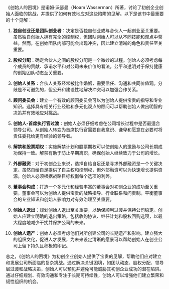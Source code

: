 《创始人的困境》是诺姆·沃瑟曼（Noam Wasserman）所著，讨论了初创企业创始人面临的挑战，并提供了如何有效地应对这些陷阱的见解。以下是该书中最重要的十个见解：

1. **独自创业还是团队创业者**：决定是否独自创业或与合伙人一起创业至关重要。虽然独自创始人拥有完全的控制权，但团队创始人可以从不同技能和观点中获益。然而，在创始团队内部可能会出现冲突，因此建立清晰的角色和责任至关重要。

2. **股权分配**：确定合伙人之间的股权分配是一个微妙的过程。创始人必须考虑每个成员的贡献、承诺水平和对公司未来价值的看法。公平和透明对于保持健康的创始团队动态至关重要。

3. **创始人关系**：合伙人关系经常被比作婚姻，需要信任、沟通和共同价值观。分歧是不可避免的，但公开和建设性地解决冲突可以加强合作关系。

4. **顾问委员会**：建立一个有效的顾问委员会可以为创始人提供宝贵的指导和专业知识。选择具有相关行业经验和多元化观点的顾问可以帮助创始人做出明智的决策并有效地应对挑战。

5. **创始人-首席执行官过渡**：创始人必须仔细考虑在公司增长过程中是否最适合领导公司。从创始人转变为首席执行官需要自我意识、谦卑和愿意在必要时将责任委托给更有经验的领导者。

6. **解禁和股票期权**：实施解禁计划和股票期权可以使创始人的激励与公司长期成功保持一致。解禁有助于防止早期离职，确保创始人继续致力于公司的增长。

7. **外部融资**：对于初创企业来说，选择自给自足还是寻求外部融资是一个关键决定。虽然自给自足提供了自主权和控制权，但外部融资可以为快速增长提供资源。创始人必须根据战略目标权衡每个选项的利弊。

8. **董事会构成**：打造一个多元化和经验丰富的董事会对初创企业的成功至关重要。董事会可以为创始人提供宝贵的战略指导、行业联系和问责制。平衡董事会的专业知识和创始人影响力对有效治理至关重要。

9. **创始人退出**：规划创始人退出至关重要，以确保顺利过渡并保持公司稳定。创始人应建立明确的退出策略，包括收购协议、继任计划和股权回购选项，以最大程度地减少干扰并保护公司的未来。

10. **创始人遗产**：创始人必须考虑他们对所创建公司的长期遗产和影响。建立强大的组织文化，促进人才发展，为未来设定清晰的愿景可以帮助创始人在创业公司上留下持久且积极的印记。

总之，《创始人的困境》为初创企业创始人提供了宝贵的见解，帮助他们应对建立和发展公司所面临的复杂挑战。通过解决关键困境，如团队动态、股权分配、领导层过渡和战略决策，创始人可以预见并避免可能威胁其初创企业成功的潜在陷阱。通过仔细规划、有效沟通和专注于长期可持续性，创始人可以增强他们建立繁荣和韧性组织的机会。